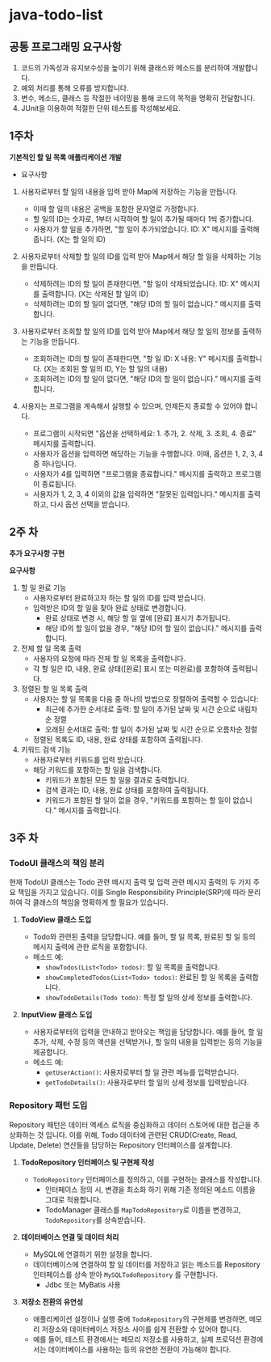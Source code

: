 # java-todo-list

## 공통 프로그래밍 요구사항
1. 코드의 가독성과 유지보수성을 높이기 위해 클래스와 메소드를 분리하여 개발합니다.
2. 예외 처리를 통해 오류를 방지합니다.
3. 변수, 메소드, 클래스 등 작절한 네이밍을 통해 코드의 목적을 명확히 전달합니다.
4. JUnit을 이용하여 적절한 단위 테스트를 작성해보세요.

## 1주차
**기본적인 할 일 목록 애플리케이션 개발**

- 요구사항
1. 사용자로부터 할 일의 내용을 입력 받아 Map에 저장하는 기능을 만듭니다.
   - 이때 할 일의 내용은 공백을 포함한 문자열로 가정합니다.
   - 할 일의 ID는 숫자로, 1부터 시작하여 할 일이 추가될 때마다 1씩 증가합니다.
   - 사용자가 할 일을 추가하면, "할 일이 추가되었습니다. ID: X" 메시지를 출력해줍니다. (X는 할 일의 ID)
   

2. 사용자로부터 삭제할 할 일의 ID를 입력 받아 Map에서 해당 할 일을 삭제하는 기능을 만듭니다.
   - 삭제하려는 ID의 할 일이 존재한다면, "할 일이 삭제되었습니다. ID: X" 메시지를 출력합니다. (X는 삭제된 할 일의 ID)
   - 삭제하려는 ID의 할 일이 없다면, "해당 ID의 할 일이 없습니다." 메시지를 출력합니다.


3. 사용자로부터 조회할 할 일의 ID를 입력 받아 Map에서 해당 할 일의 정보를 출력하는 기능을 만듭니다.
   - 조회하려는 ID의 할 일이 존재한다면, "할 일 ID: X 내용: Y" 메시지를 출력합니다. (X는 조회된 할 일의 ID, Y는 할 일의 내용)
   - 조회하려는 ID의 할 일이 없다면, "해당 ID의 할 일이 없습니다." 메시지를 출력합니다.


4. 사용자는 프로그램을 계속해서 실행할 수 있으며, 언제든지 종료할 수 있어야 합니다.
   - 프로그램이 시작되면 "옵션을 선택하세요: 1. 추가, 2. 삭제, 3. 조회, 4. 종료" 메시지를 출력합니다.
   - 사용자가 옵션을 입력하면 해당하는 기능을 수행합니다. 이때, 옵션은 1, 2, 3, 4 중 하나입니다.
   - 사용자가 4를 입력하면 "프로그램을 종료합니다." 메시지를 출력하고 프로그램이 종료됩니다.
   - 사용자가 1, 2, 3, 4 이외의 값을 입력하면 "잘못된 입력입니다." 메시지를 출력하고, 다시 옵션 선택을 받습니다.

## 2주 차
**추가 요구사항 구현**

**요구사항**

1. 할 일 완료 기능
   - 사용자로부터 완료하고자 하는 할 일의 ID를 입력 받습니다.
   - 입력받은 ID의 할 일을 찾아 완료 상태로 변경합니다.
     - 완료 상태로 변경 시, 해당 할 일 옆에 [완료] 표시가 추가됩니다.
     - 해당 ID의 할 일이 없을 경우, "해당 ID의 할 일이 없습니다." 메시지를 출력합니다.
2. 전체 할 일 목록 출력
   - 사용자의 요청에 따라 전체 할 일 목록을 출력합니다.
   - 각 할 일은 ID, 내용, 완료 상태([완료] 표시 또는 미완료)를 포함하여 출력됩니다.
3. 정렬된 할 일 목록 출력
   - 사용자는 할 일 목록을 다음 중 하나의 방법으로 정렬하여 출력할 수 있습니다:
     - 최근에 추가한 순서대로 출력: 할 일이 추가된 날짜 및 시간 순으로 내림차순 정렬
     - 오래된 순서대로 출력: 할 일이 추가된 날짜 및 시간 순으로 오름차순 정렬
   - 정렬된 목록도 ID, 내용, 완료 상태를 포함하여 출력됩니다.
4. 키워드 검색 기능
   - 사용자로부터 키워드를 입력 받습니다.
   - 해당 키워드를 포함하는 할 일을 검색합니다.
     - 키워드가 포함된 모든 할 일을 결과로 출력합니다.
     - 검색 결과는 ID, 내용, 완료 상태를 포함하여 출력됩니다.
     - 키워드가 포함된 할 일이 없을 경우, "키워드를 포함하는 할 일이 없습니다." 메시지를 출력합니다.

 ## 3주 차
### TodoUI 클래스의 책임 분리

현재 TodoUI 클래스는 Todo 관련 메시지 출력 및 입력 관련 메시지 출력의 두 가지 주요 책임을 가지고 있습니다. 이를 Single Responsibility Principle(SRP)에 따라 분리하여 각 클래스의 책임을 명확하게 할 필요가 있습니다.

1. **TodoView 클래스 도입**
   - Todo와 관련된 출력을 담당합니다. 예를 들어, 할 일 목록, 완료된 할 일 등의 메시지 출력에 관한 로직을 포함합니다.
   - 메소드 예:
     - `showTodos(List<Todo> todos)`: 할 일 목록을 출력합니다.
     - `showCompletedTodos(List<Todo> todos)`: 완료된 할 일 목록을 출력합니다.
     - `showTodoDetails(Todo todo)`: 특정 할 일의 상세 정보를 출력합니다.

2. **InputView 클래스 도입**
   - 사용자로부터의 입력을 안내하고 받아오는 책임을 담당합니다. 예를 들어, 할 일 추가, 삭제, 수정 등의 액션을 선택받거나, 할 일의 내용을 입력받는 등의 기능을 제공합니다.
   - 메소드 예:
     - `getUserAction()`: 사용자로부터 할 일 관련 메뉴를 입력받습니다.
     - `getTodoDetails()`: 사용자로부터 할 일의 상세 정보를 입력받습니다.


### Repository 패턴 도입

Repository 패턴은 데이터 액세스 로직을 중심화하고 데이터 스토어에 대한 접근을 추상화하는 것 입니다. 이를 위해, Todo 데이터에 관련된 CRUD(Create, Read, Update, Delete) 연산들을 담당하는 Repository 인터페이스를 설계합니다.

1. **TodoRepository 인터페이스 및 구현체 작성**
   - `TodoRepository` 인터페이스를 정의하고, 이를 구현하는 클래스를 작성합니다.
     - 인터페이스 정의 시, 변경을 최소화 하기 위해 기존  정의된 메소드 이름을 그대로 적용합니다.
     - TodoManager 클래스를 `MapTodoRepository`로 이름을 변경하고,  `TodoRepository`를 상속받습니다.

2. **데이터베이스 연결 및 데이터 처리**
   - MySQL에 연결하기 위한 설정을 합니다.
   - 데이터베이스에 연결하여 할 일 데이터를 저장하고 읽는 메소드를 Repository 인터페이스를 상속 받아 `MySQLTodoRepository` 를 구현합니다.
     - Jdbc 또는 MyBatis 사용

3. **저장소 전환의 유연성**
   - 애플리케이션 설정이나 실행 중에 `TodoRepository`의 구현체를 변경하면, 메모리 저장소와 데이터베이스 저장소 사이를 쉽게 전환할 수 있어야 합니다.
   - 예를 들어, 테스트 환경에서는 메모리 저장소를 사용하고, 실제 프로덕션 환경에서는 데이터베이스를 사용하는 등의 유연한 전환이 가능해야 합니다.

